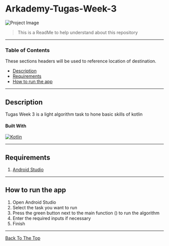 # Arkademy-Tugas-Week-3

![Project Image](project-image-url)

> This is a ReadMe to help understand about this repository

---

### Table of Contents

These sections headers will be used to reference location of destination.

- [Description](#description)
- [Requirements](#Requirements)
- [How to run the app](#how-to-run-the-app)

---

## Description

Tugas Week 3 is a light algorithm task to hone basic skills of kotlin

#### Built With

[![Kotlin](https://img.shields.io/badge/Android--Studio-4.1.1-green)](https://developer.android.com/studio/install?hl=id)

---

## Requirements

1. <a href="https://developer.android.com/studio?hl=id&gclid=Cj0KCQiAh4j-BRCsARIsAGeV12AGBB7D_rYGMBD5Lb9_cJuT3Ny_feW-cFm2Cb582-avOB92-fHmjPEaAjv3EALw_wcB&gclsrc=aw.ds">Android Studio</a>

---

## How to run the app

1. Open Android Studio
2. Select the task you want to run
3. Press the green button next to the main function () to run the algorithm
4. Enter the required inputs if necessary
5. Finish

---

[Back To The Top](#Arkademy-Tugas-Week-3)
